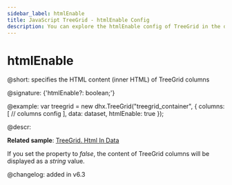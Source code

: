 ```yaml
---
sidebar_label: htmlEnable
title: JavaScript TreeGrid - htmlEnable Config 
description: You can explore the htmlEnable config of TreeGrid in the documentation of the DHTMLX JavaScript UI library. Browse developer guides and API reference, try out code examples and live demos, and download a free 30-day evaluation version of DHTMLX Suite 7.
---
```


# htmlEnable

@short: specifies the HTML content (inner HTML) of TreeGrid columns

@signature: {'htmlEnable?: boolean;'}

@example:
var treegrid = new dhx.TreeGrid("treegrid_container", {
    columns: [
        // columns config
    ],
    data: dataset,
    htmlEnable: true
});

@descr:

**Related sample**: [TreeGrid. Html In Data](https://snippet.dhtmlx.com/iubccmoi)

If you set the property to *false*, the content of TreeGrid columns will be displayed as a *string* value.

@changelog: added in v6.3

[comment]: # (@related: treegrid/configuration.md#html-content-of-treegrid-columns treegrid/initialization.md#initialize-treegrid)
